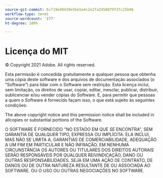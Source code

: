 ```yaml
---
source-git-commit: 6cf19ed9439e5be5a4c2e2fa2458879f37c25b96
workflow-type: tm+mt
source-wordcount: '177'
ht-degree: 100%

---
```

# Licença do MIT

© Copyright 2021 Adobe. All rights reserved.

Esta permissão é concedida gratuitamente a qualquer pessoa que obtenha uma cópia deste software e dos arquivos de documentação associados (o “Software”) para lidar com o Software sem restrição. Esta licença inclui, sem limitação, os direitos de usar, copiar, editar, mesclar, publicar, distribuir, sublicenciar e/ou vender cópias do Software. E, para permitir que pessoas a quem o Software é fornecido façam isso, o que está sujeito às seguintes condições:

The above copyright notice and this permission notice shall be included in allcopies or substantial portions of the Software.

O SOFTWARE É FORNECIDO &quot;NO ESTADO EM QUE SE ENCONTRA&quot;, SEM GARANTIA DE QUALQUER TIPO, EXPRESSA OU IMPLÍCITA. ELA INCLUI, MAS NÃO SE LIMITA A, GARANTIAS DE COMERCIABILIDADE, ADEQUAÇÃO A UM FIM EM PARTICULAR E NÃO INFRAÇÃO. EM NENHUMA CIRCUNSTÂNCIA OS AUTORES OU TITULARES DOS DIREITOS AUTORAIS SERÃO RESPONSÁVEIS POR QUALQUER REIVINDICAÇÃO, DANO OU OUTRAS RESPONSABILIDADES. SEJA EM UMA AÇÃO DE CONTRATO, DE DANOS OU DE OUTRA NATUREZA RESULTANTE DE OU ASSOCIADA AO SOFTWARE. OU O USO OU OUTRAS NEGOCIAÇÕES NO SOFTWARE.
